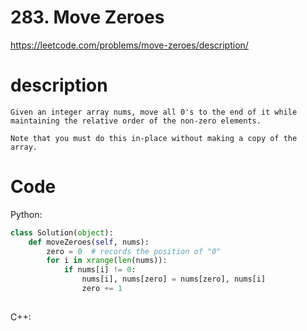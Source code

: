 # 283. Move Zeroes
https://leetcode.com/problems/move-zeroes/description/
# description
```
Given an integer array nums, move all 0's to the end of it while maintaining the relative order of the non-zero elements.

Note that you must do this in-place without making a copy of the array.
```
# Code
Python:
```python
class Solution(object):
    def moveZeroes(self, nums):
        zero = 0  # records the position of "0"
        for i in xrange(len(nums)):
            if nums[i] != 0:
                nums[i], nums[zero] = nums[zero], nums[i]
                zero += 1
        
```

C++:
```C++

```
